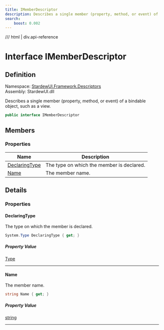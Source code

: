 ```yaml
---
title: IMemberDescriptor
description: Describes a single member (property, method, or event) of a bindable object, such as a view.
search:
    boost: 0.002
---
```


<link rel="stylesheet" href="/StardewUI/stylesheets/reference.css" />

/// html | div.api-reference

# Interface IMemberDescriptor

## Definition

<div class="api-definition" markdown>

Namespace: [StardewUI.Framework.Descriptors](index.md)  
Assembly: StardewUI.dll  

</div>

Describes a single member (property, method, or event) of a bindable object, such as a view.

```cs
public interface IMemberDescriptor
```

## Members

### Properties

 | Name | Description |
| --- | --- |
| [DeclaringType](#declaringtype) | The type on which the member is declared. | 
| [Name](#name) | The member name. | 

## Details

### Properties

#### DeclaringType

The type on which the member is declared.

```cs
System.Type DeclaringType { get; }
```

##### Property Value

[Type](https://learn.microsoft.com/en-us/dotnet/api/system.type)

-----

#### Name

The member name.

```cs
string Name { get; }
```

##### Property Value

[string](https://learn.microsoft.com/en-us/dotnet/api/system.string)

-----

